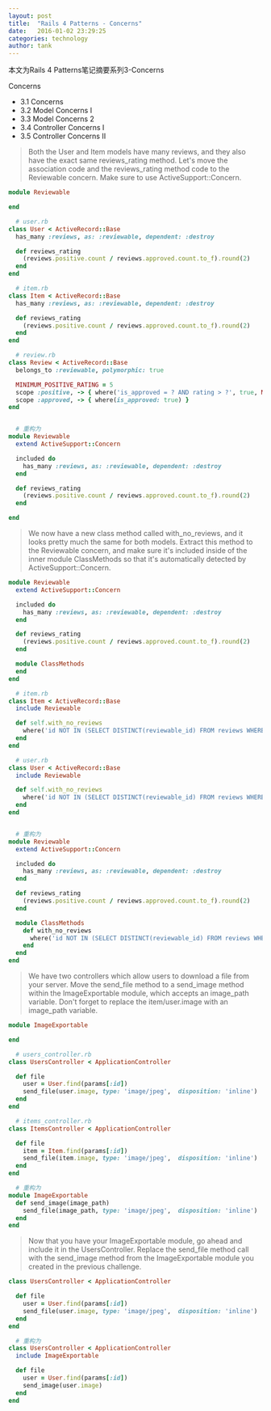 ```yaml
---
layout: post
title:  "Rails 4 Patterns - Concerns"
date:   2016-01-02 23:29:25
categories: technology
author: tank
---
```


本文为Rails 4 Patterns笔记摘要系列3-Concerns

Concerns

* 3.1 Concerns
* 3.2 Model Concerns I
* 3.3 Model Concerns 2
* 3.4 Controller Concerns I
* 3.5 Controller Concerns II

> Both the User and Item models have many reviews, and they also have the exact same reviews_rating method.
Let's move the association code and the reviews_rating method code to the Reviewable concern.
Make sure to use ActiveSupport::Concern.

```ruby
module Reviewable

end

  # user.rb
class User < ActiveRecord::Base
  has_many :reviews, as: :reviewable, dependent: :destroy

  def reviews_rating
    (reviews.positive.count / reviews.approved.count.to_f).round(2)
  end
end

  # item.rb
class Item < ActiveRecord::Base
  has_many :reviews, as: :reviewable, dependent: :destroy

  def reviews_rating
    (reviews.positive.count / reviews.approved.count.to_f).round(2)
  end
end

  # review.rb
class Review < ActiveRecord::Base
  belongs_to :reviewable, polymorphic: true

  MINIMUM_POSITIVE_RATING = 5
  scope :positive, -> { where('is_approved = ? AND rating > ?', true, MINIMUM_POSITIVE_RATING) }
  scope :approved, -> { where(is_approved: true) }
end


  # 重构为
module Reviewable
  extend ActiveSupport::Concern

  included do
    has_many :reviews, as: :reviewable, dependent: :destroy
  end

  def reviews_rating
    (reviews.positive.count / reviews.approved.count.to_f).round(2)
  end

end
```

> We now have a new class method called with_no_reviews, and it looks pretty much the same for both models.
Extract this method to the Reviewable concern, and make sure it's included inside of the inner module ClassMethods so that it's automatically detected by ActiveSupport::Concern.

```ruby
module Reviewable
  extend ActiveSupport::Concern

  included do
    has_many :reviews, as: :reviewable, dependent: :destroy
  end

  def reviews_rating
    (reviews.positive.count / reviews.approved.count.to_f).round(2)
  end

  module ClassMethods
  end
end

  # item.rb
class Item < ActiveRecord::Base
  include Reviewable

  def self.with_no_reviews
    where('id NOT IN (SELECT DISTINCT(reviewable_id) FROM reviews WHERE reviewable_type = ?)', self.name)
  end
end

  # user.rb
class User < ActiveRecord::Base
  include Reviewable

  def self.with_no_reviews
    where('id NOT IN (SELECT DISTINCT(reviewable_id) FROM reviews WHERE reviewable_type = ?)', self.name)
  end
end


  # 重构为
module Reviewable
  extend ActiveSupport::Concern

  included do
    has_many :reviews, as: :reviewable, dependent: :destroy
  end

  def reviews_rating
    (reviews.positive.count / reviews.approved.count.to_f).round(2)
  end

  module ClassMethods
    def with_no_reviews
      where('id NOT IN (SELECT DISTINCT(reviewable_id) FROM reviews WHERE reviewable_type = ?)', self.name)
    end
  end
end
```


> We have two controllers which allow users to download a file from your server.
Move the send_file method to a send_image method within the ImageExportable module, which accepts an image_path variable.
Don't forget to replace the item/user.image with an image_path variable.

```ruby
module ImageExportable

end

  # users_controller.rb
class UsersController < ApplicationController

  def file
    user = User.find(params[:id])
    send_file(user.image, type: 'image/jpeg',  disposition: 'inline')
  end
end

  # items_controller.rb
class ItemsController < ApplicationController

  def file
    item = Item.find(params[:id])
    send_file(item.image, type: 'image/jpeg',  disposition: 'inline')
  end
end

  # 重构为
module ImageExportable
  def send_image(image_path)
    send_file(image_path, type: 'image/jpeg',  disposition: 'inline')
  end
end
```

> Now that you have your ImageExportable module, go ahead and include it in the UsersController.
Replace the send_file method call with the send_image method from the ImageExportable module you created in the previous challenge.

```ruby
class UsersController < ApplicationController

  def file
    user = User.find(params[:id])
    send_file(user.image, type: 'image/jpeg',  disposition: 'inline')
  end
end

  # 重构为
class UsersController < ApplicationController
  include ImageExportable

  def file
    user = User.find(params[:id])
    send_image(user.image)
  end
end
```
